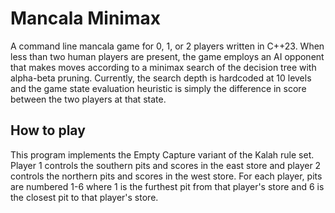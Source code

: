# Mancala Minimax
A command line mancala game for 0, 1, or 2 players written in C++23. When less than two human players are present, the game employs an AI opponent that makes moves according to a minimax search of the decision tree with alpha-beta pruning. Currently, the search depth is hardcoded at 10 levels and the game state evaluation heuristic is simply the difference in score between the two players at that state. 

## How to play
This program implements the Empty Capture variant of the Kalah rule set. Player 1 controls the southern pits and scores in the east store and player 2 controls the northern pits and scores in the west store. For each player, pits are numbered 1-6 where 1 is the furthest pit from that player's store and 6 is the closest pit to that player's store.
